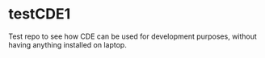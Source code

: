 # testCDE1
Test repo to see how CDE can be used for development purposes, without having anything installed on laptop.
